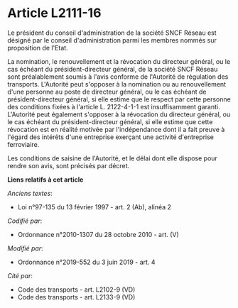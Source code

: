 # Article L2111-16

Le président du conseil d'administration de la société SNCF Réseau est désigné par le conseil d'administration parmi les
membres nommés sur proposition de l'Etat.

La nomination, le renouvellement et la révocation du directeur général, ou le cas échéant du président-directeur général, de
la société SNCF Réseau sont préalablement soumis à l'avis conforme de l'Autorité de régulation des transports. L'Autorité
peut s'opposer à la nomination ou au renouvellement d'une personne au poste de directeur général, ou le cas échéant de
président-directeur général, si elle estime que le respect par cette personne des conditions fixées à l'article L. 2122-4-1-1
est insuffisamment garanti. L'Autorité peut également s'opposer à la révocation du directeur général, ou le cas échéant du
président-directeur général, si elle estime que cette révocation est en réalité motivée par l'indépendance dont il a fait
preuve à l'égard des intérêts d'une entreprise exerçant une activité d'entreprise ferroviaire.

Les conditions de saisine de l'Autorité, et le délai dont elle dispose pour rendre son avis, sont précisés par décret.

**Liens relatifs à cet article**

_Anciens textes_:

  - Loi n°97-135 du 13 février 1997 - art. 2 (Ab), alinéa 2

_Codifié par_:

  - Ordonnance n°2010-1307 du 28 octobre 2010 - art. (V)

_Modifié par_:

  - Ordonnance n°2019-552 du 3 juin 2019 - art. 4

_Cité par_:

  - Code des transports - art. L2102-9 (VD)
  - Code des transports - art. L2133-9 (VD)

